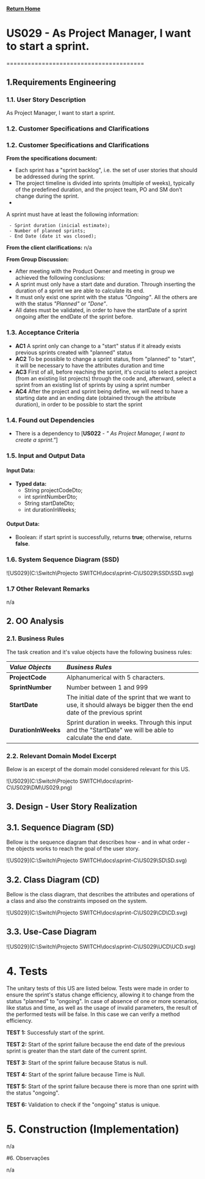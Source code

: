 #### [Return Home](/docs/README.md)
# US029 -  As Project Manager, I want to start a sprint.
=======================================


## **1.Requirements Engineering**

### **1.1. User Story Description**

As Project Manager, I want to start a sprint.

### **1.2. Customer Specifications and Clarifications** 
    
### **1.2. Customer Specifications and Clarifications**

**From the specifications document:**

- Each sprint has a "sprint backlog", i.e. the set of user stories that should be addressed during the sprint.
- The project timeline is divided into sprints (multiple of weeks), typically of the predefined duration, and the project team, PO and SM don’t change during the sprint.
- 

<p>
   A sprint must have at least the following information:

     - Sprint duration (inicial estimate);
     - Number of planned sprints;
     - End Date (date it was closed);


**From the client clarifications:**
n/a


**From Group Discussion:**
- After meeting with the Product Owner and meeting in group we achieved the following conclusions:
- A sprint must only have a start date and duration. Through inserting the duration of a sprint we are able to calculate its end.
- It must only exist one sprint with the status *"Ongoing"*. All the others are with the status *"Planned"* or *"Done"*.
- All dates must be validated, in order to have the startDate of a sprint ongoing after the endDate of the sprint before.

### **1.3. Acceptance Criteria**

* **AC1** A sprint only can change to a "start" status if it already exists previous sprints created with "planned" status
* **AC2** To be possible to change a sprint status, from "planned" to "start", it will be necessary to have the attributes duration and time
* **AC3** First of all, before reaching the sprint, it's crucial to select a project (from an existing list projects) through the code and, afterward, select a sprint from an existing list of sprints by using a sprint number
* **AC4** After the project and sprint being define, we will need to have a starting date and an ending date (obtained through the attribute duration), in order to be possible to start the sprint

### **1.4. Found out Dependencies**

* There is a dependency to [**US022** - *" As Project Manager, I want to create a sprint."*]


### **1.5. Input and Output Data**

#### **Input Data:**

* **Typed data:**
    - String projectCodeDto;
    - int sprintNumberDto;
    - String startDateDto;
    - int durationInWeeks;
 

#### **Output Data:**

- Boolean: if start sprint is successfully, returns **true**; otherwise, returns **false**.


### **1.6. System Sequence Diagram (SSD)**

![US029](C:\Switch\Projecto SWITCH\docs\sprint-C\US029\SSD\SSD.svg)

### 1.7 Other Relevant Remarks
n/a



## 2. OO Analysis

### 2.1. Business Rules
The task creation and it's value objects have the following business rules:

| **_Value Objects_**         | **_Business Rules_**                                                                                                                                 |
| :-------------------------- | :------------------------------------------------------------------------------------------------------------------------------------------------------ |
| **ProjectCode**             | Alphanumerical with 5 characters.                                                                  |
| **SprintNumber**                 | Number between 1 and 999 |
| **StartDate**    | The initial date of the sprint that we want to use, it should always be bigger then the end date of the previous sprint|
| **DurationInWeeks**  | Sprint duration in weeks. Through this input and the "StartDate" we will be able to calculate the end date. |

### 2.2. Relevant Domain Model Excerpt
Below is an excerpt of the domain model considered relevant for this US.

![US029](C:\Switch\Projecto SWITCH\docs\sprint-C\US029\DM\US029.png)

## 3. Design - User Story Realization

## 3.1. Sequence Diagram (SD)
Bellow is the sequence diagram that describes how - and in what order - the objects works to reach the goal of the user story.

![US029](C:\Switch\Projecto SWITCH\docs\sprint-C\US029\SD\SD.svg)

## 3.2. Class Diagram (CD)

Bellow is the class diagram, that describes the attributes and operations of a class and also the constraints imposed on the system.

![US029](C:\Switch\Projecto SWITCH\docs\sprint-C\US029\CD\CD.svg)

## 3.3. Use-Case Diagram

![US029](C:\Switch\Projecto SWITCH\docs\sprint-C\US029\UCD\UCD.svg)

# 4. Tests

The unitary tests of this US are listed below. Tests were made in order to ensure the sprint's status change efficiency, allowing it to change from the status "planned" to "ongoing". 
In case of absence of one or more scenarios, like status and time, as well as the usage of invalid parameters, the result of the performed tests will be false. In this case we can verify a method efficiency.

**TEST 1:** Successfuly start of the sprint. 
<p></p>

**TEST 2:** Start of the sprint failure because the end date of the previous sprint is greater than the start date of the current sprint.
<p></p>

**TEST 3:** Start of the sprint failure because Status is null.
<p></p>

**TEST 4:** Start of the sprint failure because Time is Null.

<p></p>

**TEST 5:** Start of the sprint failure because there is more than one sprint with the status "ongoing".
<p></p>

**TEST 6:** Validation to check if the "ongoing" status is unique. 
<p></p>



# 5. Construction (Implementation)
n/a

#6. Observações

n/a
